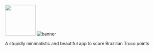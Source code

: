 [<img src="https://user-images.githubusercontent.com/65248543/178758196-9aa7f591-10ae-40de-840d-8221d47aeec0.png" width="100px" height="100px"/>](https://github.com/jolucas245/tentosapp/releases/download/v1.0-ouros/tentos-v1.0.apk)
![banner](https://user-images.githubusercontent.com/65248543/178626556-c6c91706-b03e-4116-bc8b-99619e6095c0.png)

A stupidly minimalistic and beautiful app to score Brazilian Truco points
